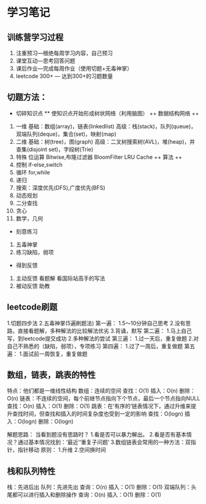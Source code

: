 # 学习笔记
## 训练营学习过程
1. 注重预习—根绝每周学习内容，自己预习
2. 课堂互动—思考回答问题
3. 课后作业—完成每周作业（使用切题+无毒神掌）
4. leetcode 300+ — 达到300+的习题数量
## 切题方法：
* 切碎知识点
** 使知识点开始形成树状网络（利用脑图）
++ 数据结构网络 ++
1. 一维
  基础：数组(array)，链表(linkedlist)
  高级：栈(stack)，队列(queue)，双端队列(deque)，集合(set)，映射(map)
2. 二维
  基础：树(tree)，图(graph)
  高级：二叉树搜索树(AVL)，堆(heap)，并查集(disjoint set)，字段树(Trie)
3. 特殊
  位运算 Bitwise,布隆过滤器 BloomFilter
  LRU Cache
++ 算法 ++
1. 控制 if-else,switch
2. 循环 for,while
3. 递归
4. 搜索：深度优先(DFS),广度优先(BFS)
5. 动态规划
6. 二分查找
7. 贪心
8. 数学，几何
* 刻意练习
1. 五毒神掌
2. 练习缺陷，弱项
* 得到反馈
1. 主动反馈
看题解
看国际站高手的写法
2. 被动反馈
助教
## leetcode刷题
1.切题四步法
2.五毒神掌(5遍刷题法)
  第一遍：
  1.5～10分钟自己思考
  2.没有思路，直接看题解，多种解法的比较解法优劣
  3.背诵，默写
  第二遍：
  1.马上自己写，到leetcode提交成功
  2.多种解法的尝试
  第三遍：
  1.过一天后，重复做题
  2.对自己不熟悉的（缺陷，弱项），专项练习
  第四遍：
  1.过了一周后，重复做题
  第五遍：
  1.面试前一周恢复，重复做题
## 数组，链表，跳表的特性
  特点：他们都是一维线性结构
  数组：连续的空间
    查找：O(1)
    插入：O(n)
    删除：O(n)
  链表：不连续的空间，每个前继节点指向下个节点，最后一个节点指向NULL
    查找：O(n)
    插入：O(1)
    删除：O(1)
  跳表：在‘有序的’链表情况下，通过升维来提升查找时间，但查找和插入的时间复杂度也受到一定的影响
    查找：O(logn)
    插入：O(logn)
    删除：O(logn)

解题思路：
当看到题没有思路时？
1.看是否可以暴力解出。
2.看是否有基本情况？通过基本情况找到：‘最近’‘重复子问题’
3.数组链表会常用的一种方法：双指针，指针移动
原则：
1.升维
2.空间换时间

## 栈和队列特性
  栈：先进后出
  队列：先进先出
    查询：O(n)
    插入：O(1)
    删除：O(1)
  双端队列：头尾都可以进行插入和删除操作
    查询：O(n)
    插入：O(1)
    删除：O(1)
